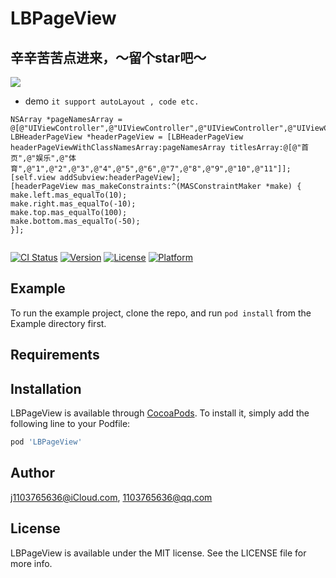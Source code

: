 # LBPageView

## 辛辛苦苦点进来，～留个star吧～

 ![](http://g.recordit.co/vB3pZqritp.gif)

- demo
`it support autoLayout , code etc.`

```
NSArray *pageNamesArray = @[@"UIViewController",@"UIViewController",@"UIViewController",@"UIViewController",@"UIViewController",@"UIViewController",@"UIViewController",@"UIViewController",@"UIViewController",@"UIViewController",@"UIViewController",@"UIViewController",@"UIViewController",@"UIViewController"];
LBHeaderPageView *headerPageView = [LBHeaderPageView headerPageViewWithClassNamesArray:pageNamesArray titlesArray:@[@"首页",@"娱乐",@"体育",@"1",@"2",@"3",@"4",@"5",@"6",@"7",@"8",@"9",@"10",@"11"]];
[self.view addSubview:headerPageView];
[headerPageView mas_makeConstraints:^(MASConstraintMaker *make) {
make.left.mas_equalTo(10);
make.right.mas_equalTo(-10);
make.top.mas_equalTo(100);
make.bottom.mas_equalTo(-50);
}];


```



[![CI Status](http://img.shields.io/travis/j1103765636@iCloud.com/LBPageView.svg?style=flat)](https://travis-ci.org/j1103765636@iCloud.com/LBPageView)
[![Version](https://img.shields.io/cocoapods/v/LBPageView.svg?style=flat)](http://cocoapods.org/pods/LBPageView)
[![License](https://img.shields.io/cocoapods/l/LBPageView.svg?style=flat)](http://cocoapods.org/pods/LBPageView)
[![Platform](https://img.shields.io/cocoapods/p/LBPageView.svg?style=flat)](http://cocoapods.org/pods/LBPageView)

## Example

To run the example project, clone the repo, and run `pod install` from the Example directory first.

## Requirements

## Installation

LBPageView is available through [CocoaPods](http://cocoapods.org). To install
it, simply add the following line to your Podfile:

```ruby
pod 'LBPageView'
```

## Author

j1103765636@iCloud.com, 1103765636@qq.com

## License

LBPageView is available under the MIT license. See the LICENSE file for more info.
